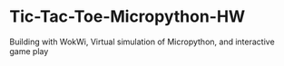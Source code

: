 # Tic-Tac-Toe-Micropython-HW
Building with WokWi, Virtual simulation of Micropython, and interactive game play
